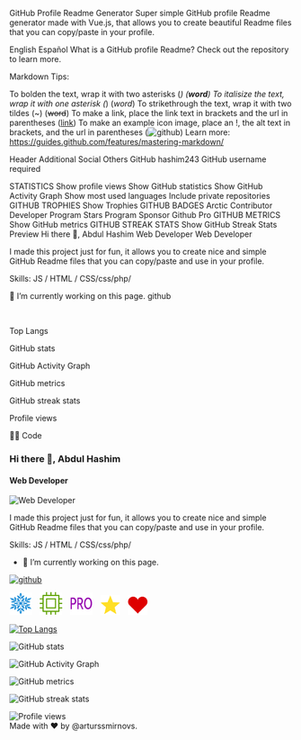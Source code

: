 GitHub Profile Readme Generator
Super simple GitHub profile Readme generator made with Vue.js, that allows you to create beautiful Readme files that you can copy/paste in your profile.

English
Español
What is a GitHub profile Readme? Check out the repository to learn more.


Markdown Tips:

To bolden the text, wrap it with two asterisks (*) (**word**)
To italisize the text, wrap it with one asterisk (*) (*word*)
To strikethrough the text, wrap it with two tildes (~) (~~word~~)
To make a link, place the link text in brackets and the url in parentheses ([link](http://example.com))
To make an example icon image, place an !, the alt text in brackets, and the url in parentheses (![github](/images/icon.png))
Learn more: https://guides.github.com/features/mastering-markdown/

Header
Additional
Social
Others
GitHub
hashim243
GitHub username required

STATISTICS
Show profile views
Show GitHub statistics
Show GitHub Activity Graph
Show most used languages
Include private repositories
GITHUB TROPHIES
Show Trophies
GITHUB BADGES
Arctic Contributor
Developer Program
Stars Program
Sponsor
Github Pro
GITHUB METRICS
Show GitHub metrics
GITHUB STREAK STATS
Show GitHub Streak Stats
Preview
Hi there 👋, Abdul Hashim
Web Developer
Web Developer

I made this project just for fun, it allows you to create nice and simple GitHub Readme files that you can copy/paste and use in your profile.

Skills: JS / HTML / CSS/css/php/

🔭 I’m currently working on this page.
github

    

Top Langs

GitHub stats

GitHub Activity Graph

GitHub metrics

GitHub streak stats

Profile views

👨‍💻 Code
### Hi there 👋, Abdul Hashim
#### Web Developer
![Web Developer](https://scontent.fcgp27-1.fna.fbcdn.net/v/t1.6435-9/161761672_111870804316224_4095473367956170433_n.jpg?_nc_cat=105&ccb=1-5&_nc_sid=e3f864&_nc_ohc=ki3g0gpbl6gAX_NdahZ&_nc_ht=scontent.fcgp27-1.fna&oh=b974e04d5f5bf65a00bd3110d2f7cedf&oe=6185E0A6)

I made this project just for fun, it allows you to create nice and simple GitHub Readme files that you can copy/paste and use in your profile.

Skills: JS / HTML / CSS/css/php/

- 🔭 I’m currently working on this page. 


[<img src='https://cdn.jsdelivr.net/npm/simple-icons@3.0.1/icons/github.svg' alt='github' height='40'>](https://github.com/hashim243)  

<a href='https://archiveprogram.github.com/'><img src='https://raw.githubusercontent.com/acervenky/animated-github-badges/master/assets/acbadge.gif' width='40' height='40'></a> <a href='https://docs.github.com/en/developers'><img src='https://raw.githubusercontent.com/acervenky/animated-github-badges/master/assets/devbadge.gif' width='40' height='40'></a> <a href='https://github.com/pricing'><img src='https://raw.githubusercontent.com/acervenky/animated-github-badges/master/assets/pro.gif' width='40' height='40'></a> <a href='https://stars.github.com/'><img src='https://raw.githubusercontent.com/acervenky/animated-github-badges/master/assets/starbadge.gif' width='35' height='35'></a> <a href='https://docs.github.com/en/github/supporting-the-open-source-community-with-github-sponsors'><img src='https://raw.githubusercontent.com/acervenky/animated-github-badges/master/assets/sponsorbadge.gif' width='35' height='35'></a> 

[![Top Langs](https://github-readme-stats.vercel.app/api/top-langs/?username=hashim243)](https://github.com/anuraghazra/github-readme-stats)

![GitHub stats](https://github-readme-stats.vercel.app/api?username=hashim243&show_icons=true&count_private=true)  

![GitHub Activity Graph](https://activity-graph.herokuapp.com/graph?username=hashim243)  

![GitHub metrics](https://metrics.lecoq.io/hashim243)  

![GitHub streak stats](https://github-readme-streak-stats.herokuapp.com/?user=hashim243)  

![Profile views](https://gpvc.arturio.dev/hashim243)  
Made with ❤ by @arturssmirnovs.

